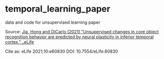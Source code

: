 # temporal_learning_paper
data and code for unsupervised learning paper

Source: [Jia, Hong and DiCarlo (2021) "Unsupervised changes in core object recognition behavior are predicted by neural plasticity in inferior temporal cortex." _eLife](https://elifesciences.org/articles/60830)

Cite as: eLife 2021;10:e60830 DOI: 10.7554/eLife.60830
